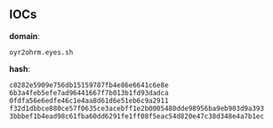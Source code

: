 
## IOCs

__domain__:

```text
oyr2ohrm.eyes.sh
```
__hash__:

```text
c8282e5909e756db15159787fb4e86e6641c6e8e
6b3a4feb5efe7ad96441667f7b013b1fd93dadca
0fdfa56e6edfe46c1e4aa8d61d6e51eb6c9a2911
f32d1dbbce880ce57f0635ce3acebff1e2b0005480dde98956ba9eb903d9a393
3bbbef1b4ead98c61fba60dd6291fe1ff08f5eac54d820e47c38d348e4a7b1ec
```